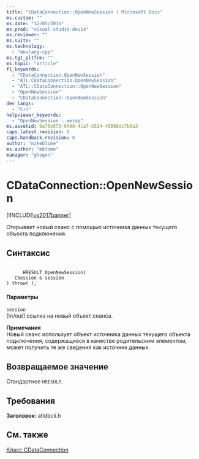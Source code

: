 ```yaml
---
title: "CDataConnection::OpenNewSession | Microsoft Docs"
ms.custom: ""
ms.date: "12/05/2016"
ms.prod: "visual-studio-dev14"
ms.reviewer: ""
ms.suite: ""
ms.technology: 
  - "devlang-cpp"
ms.tgt_pltfrm: ""
ms.topic: "article"
f1_keywords: 
  - "CDataConnection.OpenNewSession"
  - "ATL.CDataConnection.OpenNewSession"
  - "ATL::CDataConnection::OpenNewSession"
  - "OpenNewSession"
  - "CDataConnection::OpenNewSession"
dev_langs: 
  - "C++"
helpviewer_keywords: 
  - "OpenNewSession - метод"
ms.assetid: 0a70e573-9498-4ca7-b524-45666dc7b0a3
caps.latest.revision: 8
caps.handback.revision: 8
author: "mikeblome"
ms.author: "mblome"
manager: "ghogen"
---
```

# CDataConnection::OpenNewSession
[!INCLUDE[vs2017banner](../../assembler/inline/includes/vs2017banner.md)]

Открывает новый сеанс с помощью источника данных текущего объекта подключения.  
  
## Синтаксис  
  
```  
  
      HRESULT OpenNewSession(   
   CSession & session    
) throw( );  
```  
  
#### Параметры  
 `session`  
 \[In\/out\] ссылка на новый объект сеанса.  
  
 **Примечания**  
 Новый сеанс использует объект источника данных текущего объекта подключения, содержащиеся в качестве родительским элементом, может получить те же сведения как источник данных.  
  
## Возвращаемое значение  
 Стандартное `HRESULT`.  
  
## Требования  
 **Заголовок:** atldbcli.h  
  
## См. также  
 [Класс CDataConnection](../../data/oledb/cdataconnection-class.md)